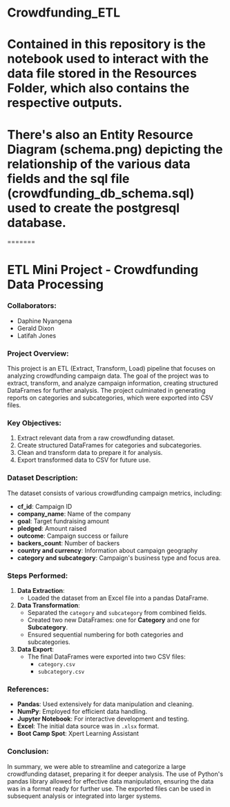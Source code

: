 # Crowdfunding_ETL

# Contained in this repository is the notebook used to interact with the data file stored in the Resources Folder, which also contains the respective outputs.

# There's also an Entity Resource Diagram (schema.png) depicting the relationship of the various data fields and the sql file (crowdfunding_db_schema.sql) used to create the postgresql database.
=======
# ETL Mini Project - Crowdfunding Data Processing

### Collaborators:
- Daphine Nyangena
- Gerald Dixon
- Latifah Jones

### Project Overview:
This project is an ETL (Extract, Transform, Load) pipeline that focuses on analyzing crowdfunding campaign data. The goal of the project was to extract, transform, and analyze campaign information, creating structured DataFrames for further analysis. The project culminated in generating reports on categories and subcategories, which were exported into CSV files.

### Key Objectives:
1. Extract relevant data from a raw crowdfunding dataset.
2. Create structured DataFrames for categories and subcategories.
3. Clean and transform data to prepare it for analysis.
4. Export transformed data to CSV for future use.

### Dataset Description:
The dataset consists of various crowdfunding campaign metrics, including:
- **cf_id**: Campaign ID
- **company_name**: Name of the company
- **goal**: Target fundraising amount
- **pledged**: Amount raised
- **outcome**: Campaign success or failure
- **backers_count**: Number of backers
- **country and currency**: Information about campaign geography
- **category and subcategory**: Campaign's business type and focus area.

### Steps Performed:
1. **Data Extraction**: 
   - Loaded the dataset from an Excel file into a pandas DataFrame.
2. **Data Transformation**:
   - Separated the `category` and `subcategory` from combined fields.
   - Created two new DataFrames: one for **Category** and one for **Subcategory**.
   - Ensured sequential numbering for both categories and subcategories.
3. **Data Export**:
   - The final DataFrames were exported into two CSV files:
     - `category.csv`
     - `subcategory.csv`

### References:
- **Pandas**: Used extensively for data manipulation and cleaning.
- **NumPy**: Employed for efficient data handling.
- **Jupyter Notebook**: For interactive development and testing.
- **Excel**: The initial data source was in `.xlsx` format.
- **Boot Camp Spot**: Xpert Learning Assistant


### Conclusion:
In summary, we were able to streamline and categorize a large crowdfunding dataset, preparing it for deeper analysis. The use of Python's pandas library allowed for effective data manipulation, ensuring the data was in a format ready for further use. The exported files can be used in subsequent analysis or integrated into larger systems.

